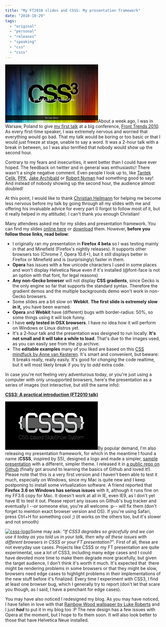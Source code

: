 ```yaml
---
title: "My FT2010 slides and CSSS: My presentation framework"
date: "2010-10-29"
tags:
  - "original"
  - "personal"
  - "releases"
  - "speaking"
  - "css"
  - "csss"
---
```


[![Screenshot of the first slide](images/cover-screenshot.png "cover-screenshot")](images/cover-screenshot.png)About a week ago, I was in Warsaw, Poland to give [my first talk](http://lea.verou.me/2010/08/lea-verou-at-front-trends-2010/) at a big conference, [Front Trends 2010](http://front-trends.com/). As every first-time speaker, I was extremely nervous and worried that everything would go bad. That my talk would be boring or too basic or that I would just freeze at stage, unable to say a word. It was a 2-hour talk with a break in between, so I was also terrified that nobody would show up the second hour.

Contrary to my fears and insecurities, it went better than I could have ever hoped. The feedback on twitter and in general was enthusiastic! There wasn't a single negative comment. Even people I look up to, like [Tantek Çelik](http://twitter.com/#!/t/status/28020396001), [PPK](http://twitter.com/ppk/status/28018480426), [Jake Archibald](http://twitter.com/jaffathecake/status/28016064374) or [Robert Nyman](http://twitter.com/robertnyman/status/28016285089) had something good to say! And instead of nobody showing up the second hour, the audience almost doubled!

At this point, I would like to thank [Christian Heilmann](http://www.wait-till-i.com/2010/10/25/fronttrends2010-in-warsaw-poland-my-impressions-slides-and-audio/) for helping me become less nervous before my talk by going through all my slides with me and offering his invaluable advice for every part (I forgot to follow most of it, but it really helped in my attitude). I can't thank you enough Christian!

Many attendees asked me for my slides and presentation framework. You can find my slides [online here](http://talks.verou.me/ft2010/) or [download](uploads/ft2010.zip) them. However, **before you follow those links, read below**:

- I originally ran my presentation in **Firefox 4 beta** so I was testing mainly in that and Minefield (Firefox's nightly releases). It supports other browsers too (Chrome 7, Opera 10.6+), but it still displays better in Firefox or Minefield and is (surprisingly) faster in them.
- **Opera** has issues with a few unicode characters I used in some places and won't display Helvetica Neue even if it's installed (@font-face is not an option with that font, for legal reasons)
- **Any non-Gecko browser** will not display **CSS gradients**, since Gecko is the only engine so far that supports the standard syntax. Therefore the gradient demos and the multiple backgrounds demo won't work in non-Gecko browsers.
- Some slides are a bit slow on **Webkit**. **The first slide is extremely slow in it,** you have been warned.
- **Opera** and **Webkit** have (different) bugs with border-radius: 50%, so some things using it will look funny.
- I have **only tested in OSX browsers**. I have no idea how it will perform on Windows or Linux distros yet.
- It's a 2-hour talk and the presentation was designed to run locally. **It's not small and it will take a while to load**. That's due to the images used, as you can easily see from the zip archive.
- The **editable examples** many of you liked are based on this [CSS mindfuck by Anne van Kesteren](http://annevankesteren.nl/2010/03/css-wg-brainstorming). It's smart and convenient, but beware: It breaks really, really easily. It's good for _changing_ the code realtime, but it will most likely break if you try to _add_ extra code.

In case you're not feeling very adventurous today, or you're just using a computer with only unsupported browsers, here's the presentation as a series of images (not interactive, but still the same info):

**[CSS3: A practical introduction (FT2010 talk)](http://www.slideshare.net/LeaVerou/css3-a-practical-introduction-ft2010-talk "CSS3: A practical introduction (FT2010 talk)")**

[![CSSS logo](images/logo-small.png "CSSS")](images/logo-small.png)By popular demand, I'm also releasing my presentation framework, for which in the meantime I found a name (**CSSS**, inspired by S5), designed a logo and made a simpler, [sample presentation](http://lea.verou.me/csss/sample-slideshow.html) with a different, simpler theme. I released it in [a public repo on Github](http://github.com/LeaVerou/CSSS) (finally got around to learning the basics of Github and loved it!). Please note that this is a very first version and I haven't been able to test it much, especially on Windows, since my Mac is quite new and I keep postponing to install some virtualization software. A friend reported that **Firefox 3.6 on Windows has serious issues** with it, although it runs fine on my FF3.6 copy for Mac. It doesn't work at all in IE, even IE9, as I don't yet have IE to test it out. Please report any issues on Github's bug tracker and eventually I --or someone else, you're all welcome :p-- will fix them (don't forget to mention exact browser version and OS). If you're using Safari, press Ctrl+H for something cool ;) (it works on the others too, but it's slower and not smooth)

[![](images/csss-logo-300x187.jpg "csss-logo")](images/csss-logo.jpg)Some may ask: _"If CSS3 degrades so gracefully and we can use it today as you told us in your talk, then why all these issues with different browsers in CSSS or your FT presentation?"_. First of all, these are not everyday use cases. Projects like CSSS or my FT presentation are quite experimental, use a lot of CSS3, including many edge cases and I could have devoted more time to make them degrade more gracefully, but given the target audience, I don't think it's worth it much. It's expected that  there might be rendering problems in some browsers or that they might be slow, browsers need edge cases to highlight problems in their implementations of the new stuff before it's finalized. Every time I experiment with CSS3, I find at least one browser bug, which I generally try to report (don't let that scare you though, as I said, I have a penchant for edge cases).

You may have also noticed I redesigned my blog. As you may have noticed, I have fallen in love with that [Rainbow Wood wallpaper by Luke Roberts](http://lukeroberts.us/2008/12/wallpaper-colourful-wood/) and I just **_had_** to put it in my blog too :P The new design has a few issues with Opera at the moment, but I hope to fix them soon. It will also look better to those that have Helvetica Neue installed.
